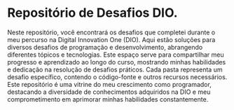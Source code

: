 # Repositório de Desafios DIO.

Neste repositório, você encontrará os desafios que completei durante o meu percurso na Digital Innovation One (DIO). Aqui estão soluções para diversos desafios de programação e desenvolvimento, abrangendo diferentes tópicos e tecnologias. Este espaço serve para compartilhar meu progresso e aprendizado ao longo do curso, mostrando minhas habilidades e dedicação na resolução de desafios práticos. Cada pasta representa um desafio específico, contendo o código-fonte e outros recursos necessários. Este repositório é uma vitrine do meu crescimento como programador, destacando a diversidade de conhecimentos adquiridos na DIO e meu comprometimento em aprimorar minhas habilidades constantemente.
